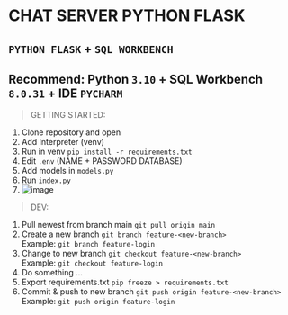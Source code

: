 # CHAT SERVER PYTHON FLASK
## `PYTHON FLASK` + `SQL WORKBENCH`

## Recommend: Python `3.10` + SQL Workbench `8.0.31` + IDE `PYCHARM`

> GETTING STARTED:
1. Clone repository and open
2. Add Interpreter (venv)
3. Run in venv `pip install -r requirements.txt`
4. Edit `.env` (NAME + PASSWORD DATABASE) 
5. Add models in `models.py`
6. Run `index.py`
7. ![image](https://user-images.githubusercontent.com/82250843/205350973-a6013ae6-10f3-46b9-8f22-58ba40cda29d.png)

> DEV:
1. Pull newest from branch main `git pull origin main`
2. Create a new branch `git branch feature-<new-branch>`\
    Example: `git branch feature-login`
3. Change to new branch `git checkout feature-<new-branch>`\
    Example: `git checkout feature-login`
4. Do something ...
5. Export requirements.txt `pip freeze > requirements.txt`
6. Commit & push to new branch `git push origin feature-<new-branch>`\
    Example: `git push origin feature-login`
